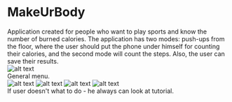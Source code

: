 # MakeUrBody
Application created for people who want to play sports and know the number of burned calories. The application has two modes: push-ups from the floor, where the user should put the phone under himself for counting their calories, and the second mode will count the steps. Also, the user can save their results. <br/>
![alt text](https://pp.userapi.com/c852028/v852028680/ac66e/TgkA8Le0P_A.jpg)  
General menu.  
![alt text](https://pp.userapi.com/c852028/v852028680/ac675/v-vE-J84TE4.jpg)
![alt text](https://pp.userapi.com/c852028/v852028680/ac660/sbzdfUjeOXo.jpg)
![alt text](https://pp.userapi.com/c852028/v852028680/ac659/AwnssQsOVUE.jpg)
![alt text](https://pp.userapi.com/c852028/v852028680/ac667/ySLg_ZEm0Z0.jpg)  
If user doesn't what to do - he always can look at tutorial.



